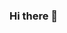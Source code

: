 ### Hi there 👋

<!--
**Benkimando/Benkimando** is a ✨ _special_ ✨ repository because its `README.md` (this file) appears on your GitHub profile.

Here are some ideas to get you started:

- 🔭 I’m currently working on ecommerce web application
- 🌱 I’m currently learning react
- 👯 I’m looking to collaborate on web application project
- 🤔 I’m looking for academic writing job to sustain myself as I continue to learn react.
- 💬 Ask me about ...
- 📫 How to reach me: kimando.muchoki@gmail.com/+254725626693
- 😄 Pronouns: ...
- ⚡ Fun fact: ...
-->
